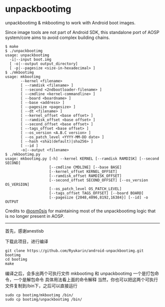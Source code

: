 unpackbootimg
=============

unpackbootimg & mkbootimg to work with Android boot images.

Since image tools are not part of Android SDK, this standalone port of AOSP system/core aims to avoid complex building chains.

```
$ make
$ ./unpackbootimg
usage: unpackbootimg
  -i|--input boot.img
  [ -o|--output output_directory]
  [ -p|--pagesize <size-in-hexadecimal> ]
$ ./mkbootimg
usage: mkbootimg
       --kernel <filename>
       [ --ramdisk <filename> ]
       [ --second <2ndbootloader-filename> ]
       [ --cmdline <kernel-commandline> ]
       [ --board <boardname> ]
       [ --base <address> ]
       [ --pagesize <pagesize> ]
       [ --dt <filename> ]
       [ --kernel_offset <base offset> ]
       [ --ramdisk_offset <base offset> ]
       [ --second_offset <base offset> ]
       [ --tags_offset <base offset> ]
       [ --os_version <A.B.C version> ]
       [ --os_patch_level <YYYY-MM-DD date> ]
       [ --hash <sha1(default)|sha256> ]
       [ --id ]
       -o|--output <filename>
$ ./mkbootimg.py
usage: mkbootimg.py [-h] --kernel KERNEL [--ramdisk RAMDISK] [--second SECOND]
                    [--cmdline CMDLINE] [--base BASE]
                    [--kernel_offset KERNEL_OFFSET]
                    [--ramdisk_offset RAMDISK_OFFSET]
                    [--second_offset SECOND_OFFSET] [--os_version OS_VERSION]
                    [--os_patch_level OS_PATCH_LEVEL]
                    [--tags_offset TAGS_OFFSET] [--board BOARD]
                    [--pagesize {2048,4096,8192,16384}] [--id] -o OUTPUT
```

Credits to [@osm0sis](https://github.com/osm0sis/mkbootimg) for maintaining
most of the unpackbootimg logic that is no longer present in AOSP.

---
首先，感谢anestisb

下载此项目，进行编译
```
git clone https://github.com/Ryukarin/android-unpackbootimg.git bootimg
cd bootimg
make
```
编译之后，会多出两个可执行文件 mkbootimg 和 unpackbootimg
一个是打包命令，一个是解包命令
具体用法看上面的命令解释
当然，你也可以把这两个可执行文件复制到/bin下，之后可以直接运行
```
sudo cp bootimg/mkbootimg /bin/
sudo cp bootimg/unpackbootimg /bin/
```
